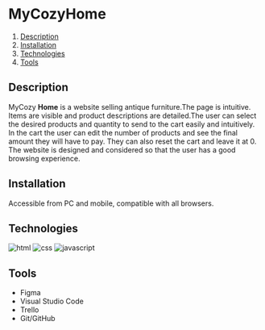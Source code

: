 <h1 alaign ="center"> MyCozyHome </h1>

1. [Description](#description)
2. [Installation](#installation)
3. [Technologies](#technologies)
4. [Tools](#tools)




## Description

<p class = "description">MyCozy <strong>Home</strong> is a website selling antique furniture.The page is intuitive. Items are visible and product descriptions are detailed.The user can select the desired products and quantity to send to the cart easily and intuitively. In the cart the user can edit the number of products and see the final amount they will have to pay. They can also reset the cart and leave it at 0. The website is designed and considered so that the user has a good browsing experience.

## Installation

<p class ="installation">Accessible from PC and mobile, compatible with all browsers.</p>



## Technologies


<img src= "https://img.shields.io/badge/html5-%23E34F26.svg?style=for-the-badge&logo=html5&logoColor=white" alt = "html"></img>
<img src= "https://img.shields.io/badge/css3-%231572B6.svg?style=for-the-badge&logo=css3&logoColor=white" alt = "css"></img>
<img src= "https://img.shields.io/badge/javascript-%23323330.svg?style=for-the-badge&logo=javascript&logoColor=%23F7DF1E" alt= "javascript"></img>

## Tools

<ul>
   <li>Figma</li>
   <li>Visual Studio Code</li>
   <li>Trello</li>
   <li>Git/GitHub</li>
</ul>













 